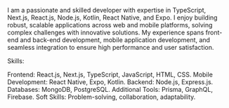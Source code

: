 I am a passionate and skilled developer with expertise in TypeScript, Next.js, React.js, Node.js, Kotlin, React Native, and Expo. I enjoy building robust, scalable applications across web and mobile platforms, solving complex challenges with innovative solutions. My experience spans front-end and back-end development, mobile application development, and seamless integration to ensure high performance and user satisfaction.

Skills:

Frontend: React.js, Next.js, TypeScript, JavaScript, HTML, CSS.
Mobile Development: React Native, Expo, Kotlin.
Backend: Node.js, Express.js.
Databases: MongoDB, PostgreSQL.
Additional Tools: Prisma, GraphQL, Firebase.
Soft Skills: Problem-solving, collaboration, adaptability.

